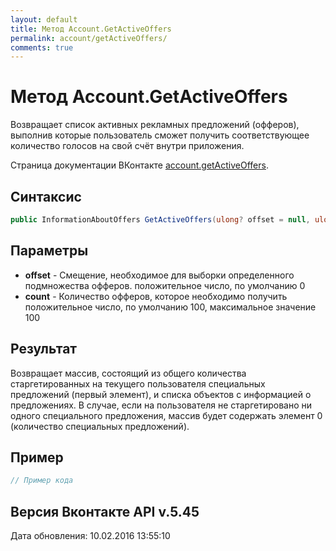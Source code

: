 ```yaml
---
layout: default
title: Метод Account.GetActiveOffers
permalink: account/getActiveOffers/
comments: true
---
```

# Метод Account.GetActiveOffers
Возвращает список активных рекламных предложений (офферов), выполнив которые пользователь сможет получить соответствующее количество голосов на свой счёт внутри приложения.

Страница документации ВКонтакте [account.getActiveOffers](https://vk.com/dev/account.getActiveOffers).
## Синтаксис
``` csharp
public InformationAboutOffers GetActiveOffers(ulong? offset = null, ulong? count = null)
```

## Параметры
+ **offset** - Смещение, необходимое для выборки определенного подмножества офферов. положительное число, по умолчанию 0
+ **count** - Количество офферов, которое необходимо получить положительное число, по умолчанию 100, максимальное значение 100

## Результат
Возвращает массив, состоящий из общего количества старгетированных на текущего пользователя специальных предложений (первый элемент), и списка объектов с информацией о предложениях. 
В случае, если на пользователя не старгетировано ни одного специального предложения, массив будет содержать элемент 0 (количество специальных предложений).

## Пример
``` csharp
// Пример кода
```

## Версия Вконтакте API v.5.45
Дата обновления: 10.02.2016 13:55:10
